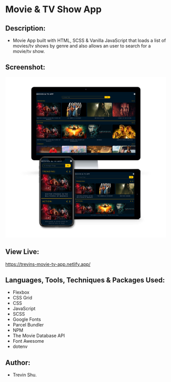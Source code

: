 # Movie & TV Show App

## Description:

- Movie App built with HTML, SCSS & Vanilla JavaScript that loads a list of movies/tv shows by genre and also allows an user to search for a movie/tv show.

## Screenshot:
![](src/img/project-mockup.png?raw=true)

## View Live:
https://trevins-movie-tv-app.netlify.app/

## Languages, Tools, Techniques & Packages Used:

- Flexbox
- CSS Grid
- CSS
- JavaScript
- SCSS
- Google Fonts
- Parcel Bundler
- NPM
- The Movie Database API
- Font Awesome
- dotenv

## Author:

- Trevin Shu.
